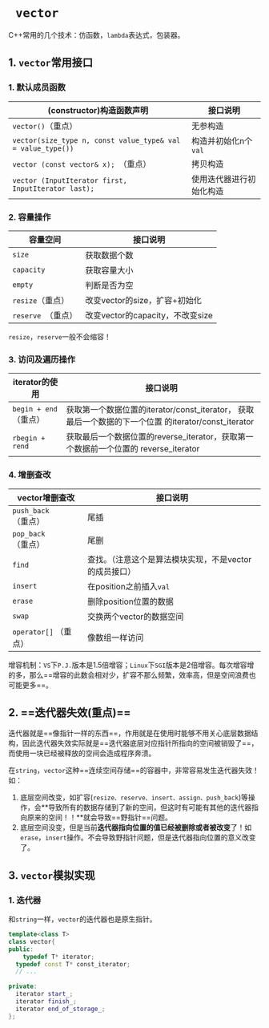 # `	vector`

C++常用的几个技术：仿函数，`lambda`表达式，包装器。

## 1. `vector`常用接口

### 1. 默认成员函数

| (constructor)构造函数声明                                   | 接口说明                 |
| ----------------------------------------------------------- | ------------------------ |
| `vector()`（重点）                                          | 无参构造                 |
| `vector(size_type n, const value_type& val = value_type())` | 构造并初始化n个`val`     |
| `vector (const vector& x); `（重点）                        | 拷贝构造                 |
| `vector (InputIterator first, InputIterator last); `        | 使用迭代器进行初始化构造 |

### 2. 容量操作

| 容量空间           | 接口说明                         |
| ------------------ | -------------------------------- |
| `size `            | 获取数据个数                     |
| `capacity `        | 获取容量大小                     |
| `empty `           | 判断是否为空                     |
| `resize`（重点）   | 改变vector的size，扩容+初始化    |
| `reserve `（重点） | 改变vector的capacity，不改变size |

`resize`，`reserve`一般不会缩容！

### 3. 访问及遍历操作

| iterator的使用        | 接口说明                                                     |
| --------------------- | ------------------------------------------------------------ |
| `begin + end`（重点） | 获取第一个数据位置的iterator/const_iterator， 获取最后一个数据的下一个位置 的iterator/const_iterator |
| `rbegin + rend`       | 获取最后一个数据位置的reverse_iterator，获取第一个数据前一个位置的 reverse_iterator |

### 4. 增删查改

| vector增删查改        | 接口说明                                               |
| --------------------- | ------------------------------------------------------ |
| `push_back`（重点）   | 尾插                                                   |
| `pop_back `（重点）   | 尾删                                                   |
| `find `               | 查找。（注意这个是算法模块实现，不是vector的成员接口） |
| `insert `             | 在position之前插入`val`                                |
| `erase `              | 删除position位置的数据                                 |
| `swap `               | 交换两个vector的数据空间                               |
| `operator[]` （重点） | 像数组一样访问                                         |

增容机制：`VS`下`P.J.`版本是1.5倍增容；`Linux`下`SGI`版本是2倍增容。每次增容增的多，那么==增容的此数会相对少，扩容不那么频繁，效率高，但是空间浪费也可能更多==。



## 2. ==迭代器失效(重点)==

迭代器就是==像指针一样的东西==，作用就是在使用时能够不用关心底层数据结构，因此迭代器失效实际就是==迭代器底层对应指针所指向的空间被销毁了==，而使用一块已经被释放的空间会造成程序奔溃。

在`string`，`vector`这种==连续空间存储==的容器中，非常容易发生迭代器失效！如：

1. 底层空间改变，如扩容(`resize、reserve、insert、assign、push_back`)等操作，会**导致所有的数据存储到了新的空间，但这时有可能有其他的迭代器指向原来的空间！！**就会导致==野指针==问题。
2. 底层空间没变，但是当前**迭代器指向位置的值已经被删除或者被改变**了！如`erase`，`insert`操作。不会导致野指针问题，但是迭代器指向位置的意义改变了。



## 3. `vector`模拟实现

### 1. 迭代器

和`string`一样，`vector`的迭代器也是原生指针。

```C++
template<class T>
class vector{
public:
	typedef T* iterator;
  typedef const T* const_iterator;
  // ...
  
private:
  iterator start_;
  iterator finish_;
  iterator end_of_storage_;
};
```










